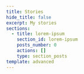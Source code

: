 ```yaml
---
title: Stories
hide_title: false
excerpt: My stories
sections:
  - title: lorem-ipsum
    section_id: lorem-ipsum
    posts_number: 0
    actions: []
    type: section_posts
template: advanced
---
```

